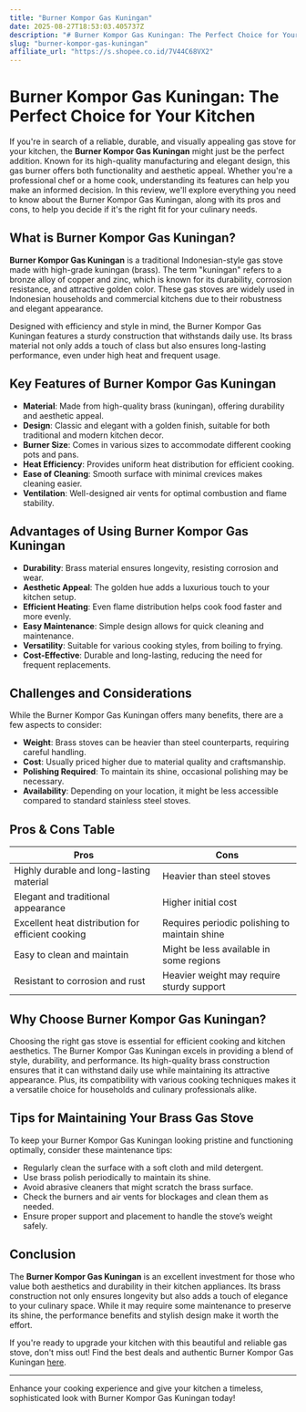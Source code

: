 ```yaml
---
title: "Burner Kompor Gas Kuningan"
date: 2025-08-27T18:53:03.405737Z
description: "# Burner Kompor Gas Kuningan: The Perfect Choice for Your Kitchen..."
slug: "burner-kompor-gas-kuningan"
affiliate_url: "https://s.shopee.co.id/7V44C68VX2"
---
```

# Burner Kompor Gas Kuningan: The Perfect Choice for Your Kitchen

If you're in search of a reliable, durable, and visually appealing gas stove for your kitchen, the **Burner Kompor Gas Kuningan** might just be the perfect addition. Known for its high-quality manufacturing and elegant design, this gas burner offers both functionality and aesthetic appeal. Whether you're a professional chef or a home cook, understanding its features can help you make an informed decision. In this review, we'll explore everything you need to know about the Burner Kompor Gas Kuningan, along with its pros and cons, to help you decide if it's the right fit for your culinary needs.

## What is Burner Kompor Gas Kuningan?

**Burner Kompor Gas Kuningan** is a traditional Indonesian-style gas stove made with high-grade kuningan (brass). The term "kuningan" refers to a bronze alloy of copper and zinc, which is known for its durability, corrosion resistance, and attractive golden color. These gas stoves are widely used in Indonesian households and commercial kitchens due to their robustness and elegant appearance.

Designed with efficiency and style in mind, the Burner Kompor Gas Kuningan features a sturdy construction that withstands daily use. Its brass material not only adds a touch of class but also ensures long-lasting performance, even under high heat and frequent usage.

## Key Features of Burner Kompor Gas Kuningan

- **Material**: Made from high-quality brass (kuningan), offering durability and aesthetic appeal.
- **Design**: Classic and elegant with a golden finish, suitable for both traditional and modern kitchen decor.
- **Burner Size**: Comes in various sizes to accommodate different cooking pots and pans.
- **Heat Efficiency**: Provides uniform heat distribution for efficient cooking.
- **Ease of Cleaning**: Smooth surface with minimal crevices makes cleaning easier.
- **Ventilation**: Well-designed air vents for optimal combustion and flame stability.

## Advantages of Using Burner Kompor Gas Kuningan

- **Durability**: Brass material ensures longevity, resisting corrosion and wear.
- **Aesthetic Appeal**: The golden hue adds a luxurious touch to your kitchen setup.
- **Efficient Heating**: Even flame distribution helps cook food faster and more evenly.
- **Easy Maintenance**: Simple design allows for quick cleaning and maintenance.
- **Versatility**: Suitable for various cooking styles, from boiling to frying.
- **Cost-Effective**: Durable and long-lasting, reducing the need for frequent replacements.

## Challenges and Considerations

While the Burner Kompor Gas Kuningan offers many benefits, there are a few aspects to consider:

- **Weight**: Brass stoves can be heavier than steel counterparts, requiring careful handling.
- **Cost**: Usually priced higher due to material quality and craftsmanship.
- **Polishing Required**: To maintain its shine, occasional polishing may be necessary.
- **Availability**: Depending on your location, it might be less accessible compared to standard stainless steel stoves.

## Pros & Cons Table

| Pros                                              | Cons                                               |
|---------------------------------------------------|-----------------------------------------------------|
| Highly durable and long-lasting material       | Heavier than steel stoves                         |
| Elegant and traditional appearance             | Higher initial cost                              |
| Excellent heat distribution for efficient cooking | Requires periodic polishing to maintain shine  |
| Easy to clean and maintain                     | Might be less available in some regions         |
| Resistant to corrosion and rust               | Heavier weight may require sturdy support     |

## Why Choose Burner Kompor Gas Kuningan?

Choosing the right gas stove is essential for efficient cooking and kitchen aesthetics. The Burner Kompor Gas Kuningan excels in providing a blend of style, durability, and performance. Its high-quality brass construction ensures that it can withstand daily use while maintaining its attractive appearance. Plus, its compatibility with various cooking techniques makes it a versatile choice for households and culinary professionals alike.

## Tips for Maintaining Your Brass Gas Stove

To keep your Burner Kompor Gas Kuningan looking pristine and functioning optimally, consider these maintenance tips:

- Regularly clean the surface with a soft cloth and mild detergent.
- Use brass polish periodically to maintain its shine.
- Avoid abrasive cleaners that might scratch the brass surface.
- Check the burners and air vents for blockages and clean them as needed.
- Ensure proper support and placement to handle the stove’s weight safely.

## Conclusion

The **Burner Kompor Gas Kuningan** is an excellent investment for those who value both aesthetics and durability in their kitchen appliances. Its brass construction not only ensures longevity but also adds a touch of elegance to your culinary space. While it may require some maintenance to preserve its shine, the performance benefits and stylish design make it worth the effort.

If you're ready to upgrade your kitchen with this beautiful and reliable gas stove, don't miss out! Find the best deals and authentic Burner Kompor Gas Kuningan [here](https://s.shopee.co.id/7V44C68VX2).

---

Enhance your cooking experience and give your kitchen a timeless, sophisticated look with Burner Kompor Gas Kuningan today!